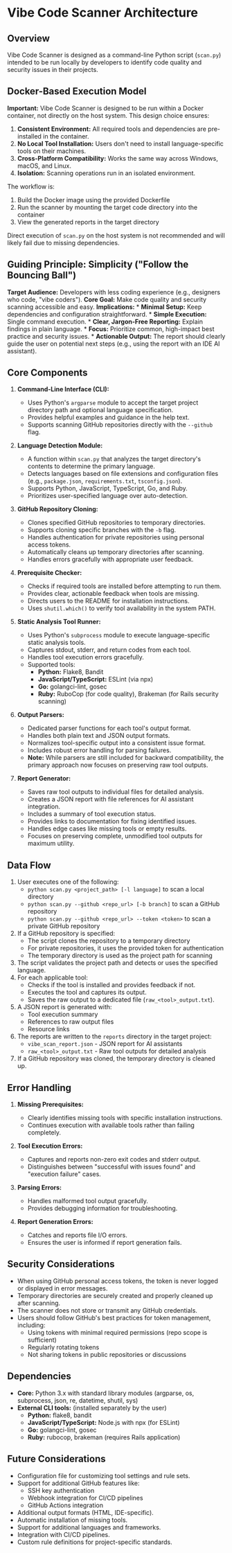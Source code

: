 # Vibe Code Scanner Architecture

## Overview

Vibe Code Scanner is designed as a command-line Python script (`scan.py`) intended to be run locally by developers to identify code quality and security issues in their projects.

## Docker-Based Execution Model

**Important:** Vibe Code Scanner is designed to be run within a Docker container, not directly on the host system. This design choice ensures:

1. **Consistent Environment:** All required tools and dependencies are pre-installed in the container.
2. **No Local Tool Installation:** Users don't need to install language-specific tools on their machines.
3. **Cross-Platform Compatibility:** Works the same way across Windows, macOS, and Linux.
4. **Isolation:** Scanning operations run in an isolated environment.

The workflow is:
1. Build the Docker image using the provided Dockerfile
2. Run the scanner by mounting the target code directory into the container
3. View the generated reports in the target directory

Direct execution of `scan.py` on the host system is not recommended and will likely fail due to missing dependencies.

## Guiding Principle: Simplicity ("Follow the Bouncing Ball")

**Target Audience:** Developers with less coding experience (e.g., designers who code, "vibe coders").
**Core Goal:** Make code quality and security scanning accessible and easy.
**Implications:**
    *   **Minimal Setup:** Keep dependencies and configuration straightforward.
    *   **Simple Execution:** Single command execution.
    *   **Clear, Jargon-Free Reporting:** Explain findings in plain language.
    *   **Focus:** Prioritize common, high-impact best practice and security issues.
    *   **Actionable Output:** The report should clearly guide the user on potential next steps (e.g., using the report with an IDE AI assistant).

## Core Components

1.  **Command-Line Interface (CLI):**
    *   Uses Python's `argparse` module to accept the target project directory path and optional language specification.
    *   Provides helpful examples and guidance in the help text.
    *   Supports scanning GitHub repositories directly with the `--github` flag.

2.  **Language Detection Module:**
    *   A function within `scan.py` that analyzes the target directory's contents to determine the primary language.
    *   Detects languages based on file extensions and configuration files (e.g., `package.json`, `requirements.txt`, `tsconfig.json`).
    *   Supports Python, JavaScript, TypeScript, Go, and Ruby.
    *   Prioritizes user-specified language over auto-detection.

3.  **GitHub Repository Cloning:**
    *   Clones specified GitHub repositories to temporary directories.
    *   Supports cloning specific branches with the `-b` flag.
    *   Handles authentication for private repositories using personal access tokens.
    *   Automatically cleans up temporary directories after scanning.
    *   Handles errors gracefully with appropriate user feedback.

4.  **Prerequisite Checker:**
    *   Checks if required tools are installed before attempting to run them.
    *   Provides clear, actionable feedback when tools are missing.
    *   Directs users to the README for installation instructions.
    *   Uses `shutil.which()` to verify tool availability in the system PATH.

5.  **Static Analysis Tool Runner:**
    *   Uses Python's `subprocess` module to execute language-specific static analysis tools.
    *   Captures stdout, stderr, and return codes from each tool.
    *   Handles tool execution errors gracefully.
    *   Supported tools:
        *   **Python:** Flake8, Bandit
        *   **JavaScript/TypeScript:** ESLint (via npx)
        *   **Go:** golangci-lint, gosec
        *   **Ruby:** RuboCop (for code quality), Brakeman (for Rails security scanning)

6.  **Output Parsers:**
    *   Dedicated parser functions for each tool's output format.
    *   Handles both plain text and JSON output formats.
    *   Normalizes tool-specific output into a consistent issue format.
    *   Includes robust error handling for parsing failures.
    *   **Note:** While parsers are still included for backward compatibility, the primary approach now focuses on preserving raw tool outputs.

7.  **Report Generator:**
    *   Saves raw tool outputs to individual files for detailed analysis.
    *   Creates a JSON report with file references for AI assistant integration.
    *   Includes a summary of tool execution status.
    *   Provides links to documentation for fixing identified issues.
    *   Handles edge cases like missing tools or empty results.
    *   Focuses on preserving complete, unmodified tool outputs for maximum utility.

## Data Flow

1.  User executes one of the following:
    *   `python scan.py <project_path> [-l language]` to scan a local directory
    *   `python scan.py --github <repo_url> [-b branch]` to scan a GitHub repository
    *   `python scan.py --github <repo_url> --token <token>` to scan a private GitHub repository
2.  If a GitHub repository is specified:
    *   The script clones the repository to a temporary directory
    *   For private repositories, it uses the provided token for authentication
    *   The temporary directory is used as the project path for scanning
3.  The script validates the project path and detects or uses the specified language.
4.  For each applicable tool:
    *   Checks if the tool is installed and provides feedback if not.
    *   Executes the tool and captures its output.
    *   Saves the raw output to a dedicated file (`raw_<tool>_output.txt`).
5.  A JSON report is generated with:
    *   Tool execution summary
    *   References to raw output files
    *   Resource links
6.  The reports are written to the `reports` directory in the target project:
    *   `vibe_scan_report.json` - JSON report for AI assistants
    *   `raw_<tool>_output.txt` - Raw tool outputs for detailed analysis
7.  If a GitHub repository was cloned, the temporary directory is cleaned up.

## Error Handling

1.  **Missing Prerequisites:**
    *   Clearly identifies missing tools with specific installation instructions.
    *   Continues execution with available tools rather than failing completely.

2.  **Tool Execution Errors:**
    *   Captures and reports non-zero exit codes and stderr output.
    *   Distinguishes between "successful with issues found" and "execution failure" cases.

3.  **Parsing Errors:**
    *   Handles malformed tool output gracefully.
    *   Provides debugging information for troubleshooting.

4.  **Report Generation Errors:**
    *   Catches and reports file I/O errors.
    *   Ensures the user is informed if report generation fails.

## Security Considerations

*   When using GitHub personal access tokens, the token is never logged or displayed in error messages.
*   Temporary directories are securely created and properly cleaned up after scanning.
*   The scanner does not store or transmit any GitHub credentials.
*   Users should follow GitHub's best practices for token management, including:
    *   Using tokens with minimal required permissions (repo scope is sufficient)
    *   Regularly rotating tokens
    *   Not sharing tokens in public repositories or discussions

## Dependencies

*   **Core:** Python 3.x with standard library modules (argparse, os, subprocess, json, re, datetime, shutil, sys)
*   **External CLI tools:** (installed separately by the user)
    *   **Python:** flake8, bandit
    *   **JavaScript/TypeScript:** Node.js with npx (for ESLint)
    *   **Go:** golangci-lint, gosec
    *   **Ruby:** rubocop, brakeman (requires Rails application)

## Future Considerations

*   Configuration file for customizing tool settings and rule sets.
*   Support for additional GitHub features like:
    *   SSH key authentication
    *   Webhook integration for CI/CD pipelines
    *   GitHub Actions integration
*   Additional output formats (HTML, IDE-specific).
*   Automatic installation of missing tools.
*   Support for additional languages and frameworks.
*   Integration with CI/CD pipelines.
*   Custom rule definitions for project-specific standards.
